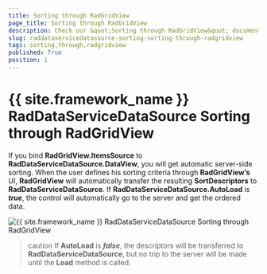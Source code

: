 ```yaml
---
title: Sorting through RadGridView
page_title: Sorting through RadGridView
description: Check our &quot;Sorting through RadGridView&quot; documentation article for the RadDataServiceDataSource {{ site.framework_name }} control.
slug: raddataservicedatasource-sorting-sorting-through-radgridview
tags: sorting,through,radgridview
published: True
position: 1
---
```


# {{ site.framework_name }} RadDataServiceDataSource Sorting through RadGridView

If you bind __RadGridView.ItemsSource__ to __RadDataServiceDataSource.DataView__, you will get automatic server-side sorting. When the user defines his sorting criteria through __RadGridView’s__ UI, __RadGridView__ will automatically transfer the resulting __SortDescriptors__ to __RadDataServiceDataSource__. If __RadDataServiceDataSource.AutoLoad__ is ___true___, the control will automatically go to the server and get the ordered data. 

![{{ site.framework_name }} RadDataServiceDataSource Sorting through RadGridView](images/RadDataServiceDataSource_SortingThroughRadGridView.png)

>caution If __AutoLoad__ is ___false___, the descriptors will be transferred to __RadDataServiceDataSource__, but no trip to the server will be made until the __Load__ method is called.